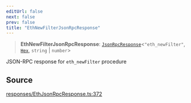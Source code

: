 ```yaml
---
editUrl: false
next: false
prev: false
title: "EthNewFilterJsonRpcResponse"
---
```


> **EthNewFilterJsonRpcResponse**: [`JsonRpcResponse`](/reference/jsonrpc/type-aliases/jsonrpcresponse/)\<`"eth_newFilter"`, [`Hex`](/reference/utils/type-aliases/hex/), `string` \| `number`\>

JSON-RPC response for `eth_newFilter` procedure

## Source

[responses/EthJsonRpcResponse.ts:372](https://github.com/evmts/tevm-monorepo/blob/main/packages/procedures-types/src/responses/EthJsonRpcResponse.ts#L372)
